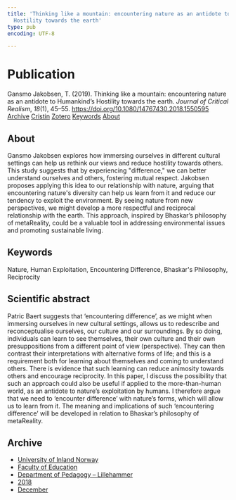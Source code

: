 ```yaml
---
title: 'Thinking like a mountain: encountering nature as an antidote to Humankind’s
  Hostility towards the earth'
type: pub
encoding: UTF-8

---
```

<h1>Publication</h1>
<article id="csl-bib-container-5T399637" class="csl-bib-container">
  <div class="csl-bib-body"> <div class="csl-entry">Gansmo Jakobsen, T. (2019). Thinking like a mountain: encountering nature as an antidote to Humankind’s Hostility towards the earth. <i>Journal of Critical Realism</i>, <i>18</i>(1), 45–55. <a href="https://doi.org/10.1080/14767430.2018.1550595">https://doi.org/10.1080/14767430.2018.1550595</a></div> </div>
  <div class="csl-bib-buttons">
    <a href="#taxonomy-article-5T399637" alt="archive" class="csl-bib-button">Archive</a>
    <a href="https://app.cristin.no/results/show.jsf?id=1643278" alt="Cristin" class="csl-bib-button">Cristin</a>
    <a href="http://zotero.org/groups/5881554/items/5T399637" alt="Zotero" class="csl-bib-button">Zotero</a>
    <a href="#keywords-article-5T399637" alt="keywords" class="csl-bib-button">Keywords</a>
    <a href="#about-article-5T399637" alt="about_pub" class="csl-bib-button">About</a>
  </div>
  <div id="csl-bib-meta-container-5T399637"></div>
</article>
<div id="csl-bib-meta-5T399637" class="csl-bib-meta">
  <article id="about-article-5T399637" class="about_pub-article">
    <h1>About</h1>
    Gansmo Jakobsen explores how immersing ourselves in different cultural settings can help us rethink our views and reduce hostility towards others. This study suggests that by experiencing "difference," we can better understand ourselves and others, fostering mutual respect. Jakobsen proposes applying this idea to our relationship with nature, arguing that encountering nature's diversity can help us learn from it and reduce our tendency to exploit the environment. By seeing nature from new perspectives, we might develop a more respectful and reciprocal relationship with the earth. This approach, inspired by Bhaskar’s philosophy of metaReality, could be a valuable tool in addressing environmental issues and promoting sustainable living.
  </article>
  <article id="keywords-article-5T399637" class="keywords-article">
    <h1>Keywords</h1>
    Nature, Human Exploitation, Encountering Difference, Bhaskar's Philosophy, Reciprocity
  </article>
  <article id="abstract-article-5T399637" class="abstract-article">
    <h1>Scientific abstract</h1>
    Patric Baert suggests that ‘encountering difference’, as we might when immersing ourselves in new cultural settings, allows us to redescribe and reconceptualise ourselves, our culture and our surroundings. By so doing, individuals can learn to see themselves, their own culture and their own presuppositions from a different point of view (perspective). They can then contrast their interpretations with alternative forms of life; and this is a requirement both for learning about themselves and coming to understand others. There is evidence that such learning can reduce animosity towards others and encourage reciprocity. In this paper, I discuss the possibility that such an approach could also be useful if applied to the more-than-human world, as an antidote to nature’s exploitation by humans. I therefore argue that we need to ‘encounter difference’ with nature’s forms, which will allow us to learn from it. The meaning and implications of such ‘encountering difference’ will be developed in relation to Bhaskar’s philosophy of metaReality.
  </article>
  <article id="taxonomy-article-5T399637" class="taxonomy-article">
    <h1>Archive</h1>
    <ul>
      <li>
        <a href="/en/archive/?key=3DCRN523">University of Inland Norway</a>
      </li>
      <li>
        <a href="/en/archive/?key=WYNZA47F">Faculty of Education</a>
      </li>
      <li>
        <a href="/en/archive/?key=L8MA547R">Department of Pedagogy – Lillehammer</a>
      </li>
      <li>
        <a href="/en/archive/?key=X2Y974UN">2018</a>
      </li>
      <li>
        <a href="/en/archive/?key=YSHM3JJV">December</a>
      </li>
    </ul>
  </article>
</div>
